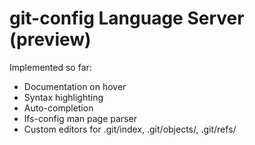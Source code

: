 # git-config Language Server (preview)

Implemented so far:
- Documentation on hover
- Syntax highlighting
- Auto-completion
- lfs-config man page parser
- Custom editors for .git/index, .git/objects/, .git/refs/
